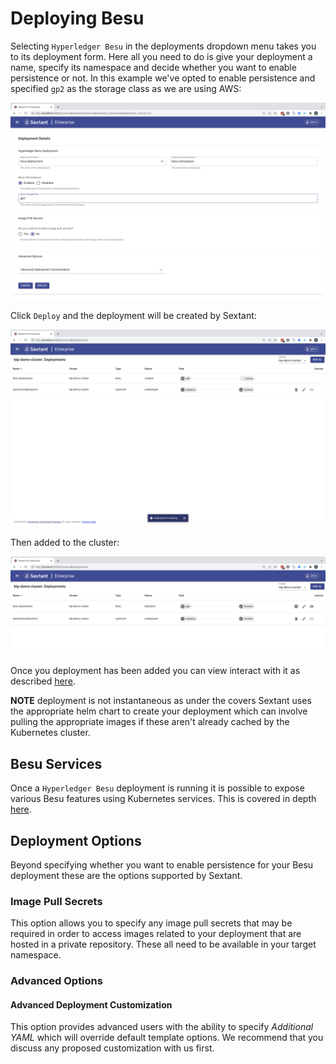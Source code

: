 # Deploying Besu

Selecting `Hyperledger Besu` in the deployments dropdown menu takes you to
its deployment form. Here all you need to do is give your deployment a name,
specify its namespace and decide whether you want to enable persistence or not.
In this example we've opted to enable persistence and specified `gp2` as the
storage class as we are using AWS:

![Sextant Deployments Besu Form](../../images/sextant-deployments-besu-form.png)

Click `Deploy` and the deployment will be created by Sextant:

![Sextant Deployments Besu Creating](../../images/sextant-deployments-besu-creating.png)

Then added to the cluster:

![Sextant Deployments Besu Added](../../images/sextant-deployments-besu-added.png)

Once you deployment has been added you can view interact with it as described
[here](../management.md#generic-interactions).

__NOTE__ deployment is not instantaneous as under the covers Sextant uses the
appropriate helm chart to create your deployment which can involve pulling the
appropriate images if these aren't already cached by the Kubernetes cluster.

## Besu Services

Once a `Hyperledger Besu` deployment is running it is possible to expose
various Besu features using Kubernetes services. This is covered in depth
[here](besu-services.md).

## Deployment Options

Beyond specifying whether you want to enable persistence for your Besu
deployment these are the options supported by Sextant.

### Image Pull Secrets

This option allows you to specify any image pull secrets that may be required in
order to access images related to your deployment that are hosted in a private
repository. These all need to be available in your target namespace.

### Advanced Options

#### Advanced Deployment Customization

This option provides advanced users with the ability to specify
_Additional YAML_ which will override default template options. We recommend
that you discuss any proposed customization with us first.
